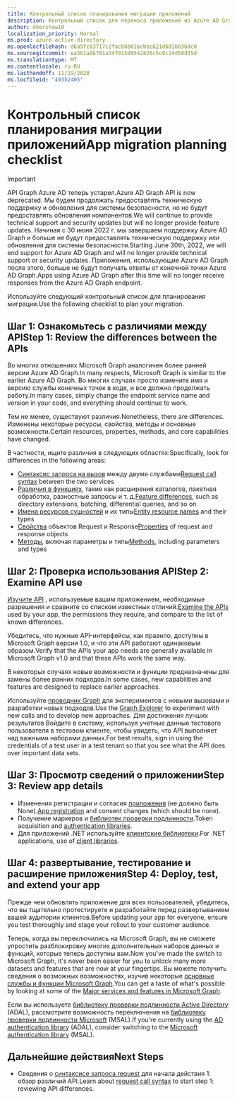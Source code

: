 ```yaml
---
title: Контрольный список планирования миграции приложений
description: Контрольный список для переноса приложений из Azure AD Graph в Microsoft Graph
author: dkershaw10
localization_priority: Normal
ms.prod: azure-active-directory
ms.openlocfilehash: d6a5fc83717c2facbbb016cbbc621d6d1bb36dc0
ms.sourcegitcommit: ea3b1a8b781a347015d9542826c5c0c24d50d35d
ms.translationtype: MT
ms.contentlocale: ru-RU
ms.lasthandoff: 11/19/2020
ms.locfileid: "49352405"
---
```

# <a name="app-migration-planning-checklist"></a><span data-ttu-id="de488-103">Контрольный список планирования миграции приложений</span><span class="sxs-lookup"><span data-stu-id="de488-103">App migration planning checklist</span></span>

> [!Important]
> <span data-ttu-id="de488-104">API Graph Azure AD теперь устарел.</span><span class="sxs-lookup"><span data-stu-id="de488-104">Azure AD Graph API is now deprecated.</span></span> <span data-ttu-id="de488-105">Мы будем продолжать предоставлять техническую поддержку и обновления для системы безопасности, но не будут предоставлять обновления компонентов.</span><span class="sxs-lookup"><span data-stu-id="de488-105">We will continue to provide technical support and security updates but will no longer provide feature updates.</span></span>
> <span data-ttu-id="de488-106">Начиная с 30 июня 2022 г. мы завершаем поддержку Azure AD Graph и больше не будут предоставлять техническую поддержку или обновления для системы безопасности.</span><span class="sxs-lookup"><span data-stu-id="de488-106">Starting June 30th, 2022, we will end support for Azure AD Graph and will no longer provide technical support or security updates.</span></span> <span data-ttu-id="de488-107">Приложения, использующие Azure AD Graph после этого, больше не будут получать ответы от конечной точки Azure AD Graph.</span><span class="sxs-lookup"><span data-stu-id="de488-107">Apps using Azure AD Graph after this time will no longer receive responses from the Azure AD Graph endpoint.</span></span>

<span data-ttu-id="de488-108">Используйте следующий контрольный список для планирования миграции.</span><span class="sxs-lookup"><span data-stu-id="de488-108">Use the following checklist to plan your migration.</span></span>

## <a name="step-1-review-the-differences-between-the-apis"></a><span data-ttu-id="de488-109">Шаг 1: Ознакомьтесь с различиями между API</span><span class="sxs-lookup"><span data-stu-id="de488-109">Step 1: Review the differences between the APIs</span></span>

<span data-ttu-id="de488-110">Во многих отношениях Microsoft Graph аналогичен более ранней версии Azure AD Graph.</span><span class="sxs-lookup"><span data-stu-id="de488-110">In many respects, Microsoft Graph is similar to the earlier Azure AD Graph.</span></span> <span data-ttu-id="de488-111">Во многих случаях просто измените имя и версию службы конечных точек в коде, и все должно продолжать работу.</span><span class="sxs-lookup"><span data-stu-id="de488-111">In many cases, simply change the endpoint service name and version in your code, and everything should continue to work.</span></span>

<span data-ttu-id="de488-112">Тем не менее, существуют различия.</span><span class="sxs-lookup"><span data-stu-id="de488-112">Nonetheless, there are differences.</span></span> <span data-ttu-id="de488-113">Изменены некоторые ресурсы, свойства, методы и основные возможности.</span><span class="sxs-lookup"><span data-stu-id="de488-113">Certain resources, properties, methods, and core capabilities have changed.</span></span>

<span data-ttu-id="de488-114">В частности, ищите различия в следующих областях:</span><span class="sxs-lookup"><span data-stu-id="de488-114">Specifically, look for differences in the following areas:</span></span>

- <span data-ttu-id="de488-115">[Синтаксис запроса на вызов](migrate-azure-ad-graph-request-differences.md) между двумя службами</span><span class="sxs-lookup"><span data-stu-id="de488-115">[Request call syntax](migrate-azure-ad-graph-request-differences.md) between the two services</span></span>
- <span data-ttu-id="de488-116">[Различия в функциях](migrate-azure-ad-graph-feature-differences.md), такие как расширения каталогов, пакетная обработка, разностные запросы и т. д.</span><span class="sxs-lookup"><span data-stu-id="de488-116">[Feature differences](migrate-azure-ad-graph-feature-differences.md), such as directory extensions, batching, differential queries, and so on</span></span>
- <span data-ttu-id="de488-117">[Имена ресурсов сущностей](migrate-azure-ad-graph-resource-differences.md) и их типы</span><span class="sxs-lookup"><span data-stu-id="de488-117">[Entity resource names](migrate-azure-ad-graph-resource-differences.md) and their types</span></span>
- <span data-ttu-id="de488-118">[Свойства](migrate-azure-ad-graph-property-differences.md) объектов Request и Response</span><span class="sxs-lookup"><span data-stu-id="de488-118">[Properties](migrate-azure-ad-graph-property-differences.md) of request and response objects</span></span>
- <span data-ttu-id="de488-119">[Методы](migrate-azure-ad-graph-method-differences.md), включая параметры и типы</span><span class="sxs-lookup"><span data-stu-id="de488-119">[Methods](migrate-azure-ad-graph-method-differences.md), including parameters and types</span></span>

## <a name="step-2-examine-api-use"></a><span data-ttu-id="de488-120">Шаг 2: Проверка использования API</span><span class="sxs-lookup"><span data-stu-id="de488-120">Step 2: Examine API use</span></span>

<span data-ttu-id="de488-121">[Изучите API](migrate-azure-ad-graph-audit-api-use.md) , используемые вашим приложением, необходимые разрешения и сравните со списком известных отличий.</span><span class="sxs-lookup"><span data-stu-id="de488-121">[Examine the APIs](migrate-azure-ad-graph-audit-api-use.md) used by your app, the permissions they require, and compare to the list of known differences.</span></span>  

<span data-ttu-id="de488-122">Убедитесь, что нужные API-интерфейсы, как правило, доступны в Microsoft Graph версии 1.0, и что эти API работают одинаковым образом.</span><span class="sxs-lookup"><span data-stu-id="de488-122">Verify that the APIs your app needs are generally available in Microsoft Graph v1.0 and that these APIs work the same way.</span></span>

<span data-ttu-id="de488-123">В некоторых случаях новые возможности и функции предназначены для замены более ранних подходов.</span><span class="sxs-lookup"><span data-stu-id="de488-123">In some cases, new capabilities and features are designed to replace earlier approaches.</span></span>

<span data-ttu-id="de488-124">Используйте [проводник Graph](https://aka.ms/ge) для экспериментов с новыми вызовами и разработки новых подходов.</span><span class="sxs-lookup"><span data-stu-id="de488-124">Use the [Graph Explorer](https://aka.ms/ge) to experiment with new calls and to develop new approaches.</span></span> <span data-ttu-id="de488-125">Для достижения лучших результатов Войдите в систему, используя учетные данные тестового пользователя в тестовом клиенте, чтобы увидеть, что API выполняет над важными наборами данных.</span><span class="sxs-lookup"><span data-stu-id="de488-125">For best results, sign in using the credentials of a test user in a test tenant so that you see what the API does over important data sets.</span></span>

## <a name="step-3-review-app-details"></a><span data-ttu-id="de488-126">Шаг 3: Просмотр сведений о приложении</span><span class="sxs-lookup"><span data-stu-id="de488-126">Step 3: Review app details</span></span>

- <span data-ttu-id="de488-127">Изменения регистрации и согласия [приложения](migrate-azure-ad-graph-app-registration.md) (не должно быть None).</span><span class="sxs-lookup"><span data-stu-id="de488-127">[App registration](migrate-azure-ad-graph-app-registration.md) and consent changes (which should be none).</span></span>
- <span data-ttu-id="de488-128">Получение маркеров и [библиотек проверки подлинности](migrate-azure-ad-graph-authentication-library.md).</span><span class="sxs-lookup"><span data-stu-id="de488-128">Token acquisition and [authentication libraries](migrate-azure-ad-graph-authentication-library.md).</span></span>
- <span data-ttu-id="de488-129">Для приложений .NET используйте [клиентские библиотеки](migrate-azure-ad-graph-client-libraries.md).</span><span class="sxs-lookup"><span data-stu-id="de488-129">For .NET applications, use of [client libraries](migrate-azure-ad-graph-client-libraries.md).</span></span>

## <a name="step-4-deploy-test-and-extend-your-app"></a><span data-ttu-id="de488-130">Шаг 4: развертывание, тестирование и расширение приложения</span><span class="sxs-lookup"><span data-stu-id="de488-130">Step 4: Deploy, test, and extend your app</span></span>

<span data-ttu-id="de488-131">Прежде чем обновлять приложение для всех пользователей, убедитесь, что вы тщательно протестируете и разработайте перед развертыванием вашей аудитории клиентов.</span><span class="sxs-lookup"><span data-stu-id="de488-131">Before updating your app for everyone, ensure you test thoroughly and stage your rollout to your customer audience.</span></span>

<span data-ttu-id="de488-132">Теперь, когда вы переключились на Microsoft Graph, вы не сможете упростить разблокировку многих дополнительных наборов данных и функций, которые теперь доступны вам.</span><span class="sxs-lookup"><span data-stu-id="de488-132">Now you've made the switch to Microsoft Graph, it's never been easier for you to unlock many more datasets and features that are now at your fingertips.</span></span> <span data-ttu-id="de488-133">Вы можете получить сведения о возможных возможностях, изучив некоторые [основные службы и функции Microsoft Graph](/graph/overview-major-services).</span><span class="sxs-lookup"><span data-stu-id="de488-133">You can get a taste of what's possible by looking at some of the [Major services and features in Microsoft Graph](/graph/overview-major-services).</span></span>

<span data-ttu-id="de488-134">Если вы используете [библиотеку проверки подлинности Active Directory](/azure/active-directory/develop/active-directory-authentication-libraries) (ADAL), рассмотрите возможность переключения на [библиотеку проверки подлинности Microsoft](/azure/active-directory/develop/reference-v2-libraries) (MSAL).</span><span class="sxs-lookup"><span data-stu-id="de488-134">If you're currently using the [AD authentication library](/azure/active-directory/develop/active-directory-authentication-libraries) (ADAL), consider switching to the [Microsoft authentication library](/azure/active-directory/develop/reference-v2-libraries) (MSAL).</span></span>

## <a name="next-steps"></a><span data-ttu-id="de488-135">Дальнейшие действия</span><span class="sxs-lookup"><span data-stu-id="de488-135">Next Steps</span></span>

- <span data-ttu-id="de488-136">Сведения о [синтаксисе запроса request](migrate-azure-ad-graph-request-differences.md) для начала действия 1: обзор различий API.</span><span class="sxs-lookup"><span data-stu-id="de488-136">Learn about [request call syntax](migrate-azure-ad-graph-request-differences.md) to start step 1: reviewing API differences.</span></span>